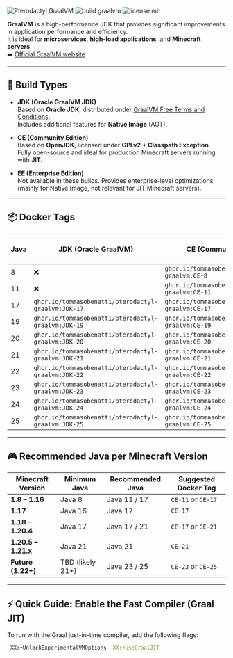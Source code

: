 ![Pterodactyl GraalVM](https://user-images.githubusercontent.com/18230443/209179431-6adf6e6c-09fd-4501-b420-90c5b1dd09e1.jpg)
![build graalvm](https://github.com/tommasobenatti/pterodactyl-graalvm/actions/workflows/docker-image.yml/badge.svg)
![license mit](https://img.shields.io/badge/license-MIT-green)

**GraalVM** is a high-performance JDK that provides significant improvements in application performance and efficiency.  
It is ideal for **microservices**, **high-load applications**, and **Minecraft servers**.  
➡️ [Official GraalVM website](https://www.graalvm.org/)

---

## 🔧 Build Types

- **JDK (Oracle GraalVM JDK)**  
  Based on **Oracle JDK**, distributed under [GraalVM Free Terms and Conditions](https://www.oracle.com/downloads/licenses/graal-free-license.html).  
  Includes additional features for **Native Image** (AOT).

- **CE (Community Edition)**  
  Based on **OpenJDK**, licensed under **GPLv2 + Classpath Exception**.  
  Fully open-source and ideal for production Minecraft servers running with **JIT**.

- **EE (Enterprise Edition)**  
  Not available in these builds. Provides enterprise-level optimizations (mainly for Native Image, not relevant for JIT Minecraft servers).

---

## 📦 Docker Tags

| Java | JDK (Oracle GraalVM)                             | CE (Community Edition)                              | EE (Enterprise Edition) |
|------|--------------------------------------------------|-----------------------------------------------------|--------------------------|
| 8    | ❌                                               | `ghcr.io/tommasobenatti/pterodactyl-graalvm:CE-8`   | ❌                      |
| 11   | ❌                                               | `ghcr.io/tommasobenatti/pterodactyl-graalvm:CE-11`  | ❌                      |
| 17   | `ghcr.io/tommasobenatti/pterodactyl-graalvm:JDK-17` | `ghcr.io/tommasobenatti/pterodactyl-graalvm:CE-17` | ❌                      |
| 19   | `ghcr.io/tommasobenatti/pterodactyl-graalvm:JDK-19` | `ghcr.io/tommasobenatti/pterodactyl-graalvm:CE-19` | ❌                      |
| 20   | `ghcr.io/tommasobenatti/pterodactyl-graalvm:JDK-20` | `ghcr.io/tommasobenatti/pterodactyl-graalvm:CE-20` | ❌                      |
| 21   | `ghcr.io/tommasobenatti/pterodactyl-graalvm:JDK-21` | `ghcr.io/tommasobenatti/pterodactyl-graalvm:CE-21` | ❌                      |
| 22   | `ghcr.io/tommasobenatti/pterodactyl-graalvm:JDK-22` | `ghcr.io/tommasobenatti/pterodactyl-graalvm:CE-22` | ❌                      |
| 23   | `ghcr.io/tommasobenatti/pterodactyl-graalvm:JDK-23` | `ghcr.io/tommasobenatti/pterodactyl-graalvm:CE-23` | ❌                      |
| 24   | `ghcr.io/tommasobenatti/pterodactyl-graalvm:JDK-24` | `ghcr.io/tommasobenatti/pterodactyl-graalvm:CE-24` | ❌                      |
| 25   | `ghcr.io/tommasobenatti/pterodactyl-graalvm:JDK-25` | `ghcr.io/tommasobenatti/pterodactyl-graalvm:CE-25` | ❌                      |

---

## 🎮 Recommended Java per Minecraft Version

| Minecraft Version | Minimum Java | Recommended Java | Suggested Docker Tag |
|-------------------|--------------|------------------|-----------------------|
| **1.8 – 1.16**   | Java 8       | Java 11 / 17     | `CE-11` or `CE-17`    |
| **1.17**         | Java 16      | Java 17          | `CE-17`               |
| **1.18 – 1.20.4**| Java 17      | Java 17 / 21     | `CE-17` or `CE-21`    |
| **1.20.5 – 1.21.x** | Java 21   | Java 21          | `CE-21`               |
| **Future (1.22+)**| TBD (likely 21+) | Java 23 / 25 | `CE-23` or `CE-25`    |

---

## ⚡ Quick Guide: Enable the Fast Compiler (Graal JIT)

To run with the Graal just-in-time compiler, add the following flags:

```bash
-XX:+UnlockExperimentalVMOptions -XX:+UseGraalJIT